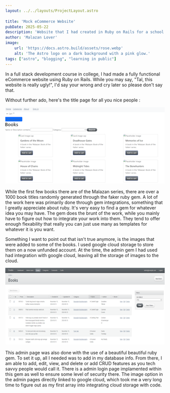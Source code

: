 ```yaml
---
layout: ../../layouts/ProjectLayout.astro

title: 'Mock eCommerce Website'
pubDate: 2025-05-22
description: 'Website that I had created in Ruby on Rails for a school assignment'
author: 'Malazan Lover'
image:
    url: 'https://docs.astro.build/assets/rose.webp'
    alt: 'The Astro logo on a dark background with a pink glow.'
tags: ["astro", "blogging", "learning in public"]
---
```


In a full stack development course in college, I had made a fully functional eCommerce website using Ruby on Rails.
While you may say, "Tal, this website is really ugly!", I'd say your wrong and cry later so please don't say that. 


Without further ado, here's the title page for all you nice people :

![eCommerce website title page!!](../../assets/eCommerceProject/TitlePage.png)

While the first few books there are of the Malazan series, there are over a 1000 book titles randomly generated through the faker ruby gem.
A lot of the work here was primarily done through gem integrations, something that I greatly appreciate about ruby. It's very easy to
find a gem for whatever idea you may have. The gem does the brunt of the work, while you mainly have to figure out how to integrate your work into them. They tend to offer enough flexability that really you can just use many as templates for whatever it is you want.   

Something I want to point out that isn't true anymore, is the images that were added to some of the books. I used google cloud storage to store them on a now unfunded account. At the time, the admin gem I had used had integration with google cloud, leaving all the storage of images to the cloud.

![Admin Page](../../assets/eCommerceProject/AdminPage.png)

This admin page was also done with the use of a beautiful beautiful ruby gem. To set it up, all I needed was to add in my database info. 
From there, I am able to add, edit, view, and delete or add CRUD features as you tech savvy people would call it. There is a admin login page implamented within this gem as well to ensure some level of security there. The image option in the admin pages directly linked to google cloud, which took me a very long time to figure out as my first array into integrating cloud storage with code.


